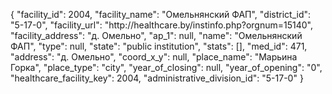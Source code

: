 {
    "facility_id": 2004,
    "facility_name": "Омельнянский ФАП",
    "district_id": "5-17-0",
    "facility_url": "http:\/\/healthcare.by\/instinfo.php?orgnum=15140",
    "facility_address": "д. Омельно",
    "ap_1": null,
    "name": "Омельнянский ФАП",
    "type": null,
    "state": "public institution",
    "stats": [],
    "med_id": 471,
    "address": "д. Омельно",
    "coord_x_y": null,
    "place_name": "Марьина Горка",
    "place_type": "city",
    "year_of_closing": null,
    "year_of_opening": "0",
    "healthcare_facility_key": 2004,
    "administrative_division_id": "5-17-0"
}